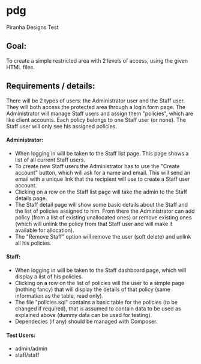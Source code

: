 # pdg
Piranha Designs Test

## Goal:

To create a simple restricted area with 2 levels of access, using the given HTML files.

## Requirements / details:

There will be 2 types of users: the Administrator user and the Staff user. They will both access the protected area through a login form page.
The Administrator will manage Staff users and assign them "policies", which are like client accounts. Each policy belongs to one Staff user (or none). The Staff user will only see his assigned policies.

#### Administrator:
- When logging in will be taken to the Staff list page. This page shows a list of all current Staff users.
- To create new Staff users the Administrator has to use the "Create account" button, which will ask for a name and email. This will send an email with a unique link that the recipient will use to create a Staff user account.
- Clicking on a row on the Staff list page will take the admin to the Staff details page.
- The Staff detail page will show some basic details about the Staff and the list of policies assigned to him. From there the Administrator can add policy (from a list of existing unallocated ones) or remove existing ones (which will unlink the policy from that Staff user and will make it available for allocation).
- The "Remove Staff" option will remove the user (soft delete) and unlink all his policies.

#### Staff:
- When logging in will be taken to the Staff dashboard page, which will display a list of his policies.
- Clicking on a row on the list of policies will the user to a simple page (nothing fancy) that will display the details of that policy (same information as the table, read only).
- The file "policies.sql" contains a basic table for the policies (to be changed if required), that is assumed to contain data to be used as explained above (dummy data can be used for testing).
- Dependecies (if any) should be managed with Composer.

#### Test Users:
- admin/admin
- staff/staff
